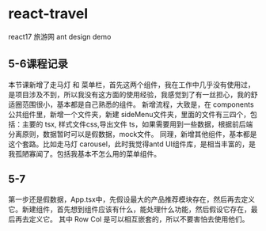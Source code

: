 # react-travel
react17 旅游网 ant design demo



## 5-6课程记录
本节课新增了走马灯 和 菜单栏，首先这两个组件，我在工作中几乎没有使用过，是项目涉及不到，所以我没有这方面的使用经验，我感觉到了有一丝担心，我的舒适圈范围很小，基本都是自己熟悉的组件。
新增流程，大致是，在 components 公共组件里，新增一个文件夹，新建 sideMenu文件夹，里面的文件有三四个，包括：主要的 tsx, 样式文件css,导出文件 ts，如果需要用到一些数据，根据前后端分离原则，数据暂时可以是假数据，mock文件。
同理，新增其他组件，基本都是这个套路。比如走马灯 carousel，此时我觉得antd UI组件库，是相当丰富的，是我孤陋寡闻了。包括我基本不怎么用的菜单组件。

## 5-7
第一步还是假数据，App.tsx中，先假设最大的产品推荐模块存在，然后再去定义它。新建组件，首先想到组件应该有什么，能处理什么功能，然后假设它存在，最后再去定义它。
其中 Row Col 是可以相互嵌套的，所以不要害怕去使用他们。


